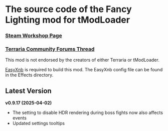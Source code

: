 ﻿# The source code of the Fancy Lighting mod for tModLoader

### [Steam Workshop Page](https://steamcommunity.com/sharedfiles/filedetails/?id=2822950837)
### [Terraria Community Forums Thread](https://forums.terraria.org/index.php?threads/fancy-lighting-mod.113067/)

This mod is not endorsed by the creators of either Terraria or tModLoader.

[EasyXnb](https://github.com/SuperAndyHero/EasyXnb) is required to build this mod. The EasyXnb config file can be found in the Effects directory.

## Latest Version

**v0.9.17 (2025-04-02)**
- The setting to disable HDR rendering during boss fights now also affects events
- Updated settings tooltips

